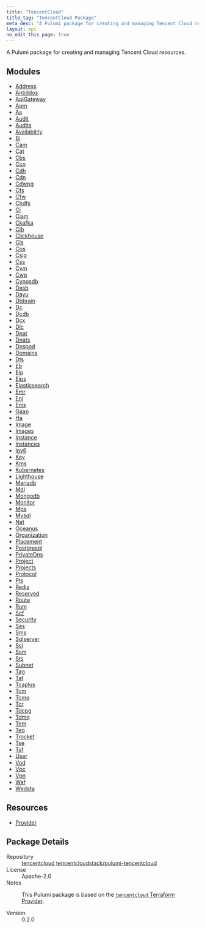 ```yaml
---
title: "TencentCloud"
title_tag: "TencentCloud Package"
meta_desc: "A Pulumi package for creating and managing Tencent Cloud resources."
layout: api
no_edit_this_page: true
---
```


<!-- WARNING: this file was generated by Pulumi Docs Generator. -->
<!-- Do not edit by hand unless you're certain you know what you are doing! -->

A Pulumi package for creating and managing Tencent Cloud resources.

<h2 id="modules">Modules</h2>
<ul class="api">
    <li><a href="Address/" title="Address"><span class="api-symbol api-symbol--module"></span>Address</a></li>
    <li><a href="Antiddos/" title="Antiddos"><span class="api-symbol api-symbol--module"></span>Antiddos</a></li>
    <li><a href="ApiGateway/" title="ApiGateway"><span class="api-symbol api-symbol--module"></span>ApiGateway</a></li>
    <li><a href="Apm/" title="Apm"><span class="api-symbol api-symbol--module"></span>Apm</a></li>
    <li><a href="As/" title="As"><span class="api-symbol api-symbol--module"></span>As</a></li>
    <li><a href="Audit/" title="Audit"><span class="api-symbol api-symbol--module"></span>Audit</a></li>
    <li><a href="Audits/" title="Audits"><span class="api-symbol api-symbol--module"></span>Audits</a></li>
    <li><a href="Availability/" title="Availability"><span class="api-symbol api-symbol--module"></span>Availability</a></li>
    <li><a href="Bi/" title="Bi"><span class="api-symbol api-symbol--module"></span>Bi</a></li>
    <li><a href="Cam/" title="Cam"><span class="api-symbol api-symbol--module"></span>Cam</a></li>
    <li><a href="Cat/" title="Cat"><span class="api-symbol api-symbol--module"></span>Cat</a></li>
    <li><a href="Cbs/" title="Cbs"><span class="api-symbol api-symbol--module"></span>Cbs</a></li>
    <li><a href="Ccn/" title="Ccn"><span class="api-symbol api-symbol--module"></span>Ccn</a></li>
    <li><a href="Cdh/" title="Cdh"><span class="api-symbol api-symbol--module"></span>Cdh</a></li>
    <li><a href="Cdn/" title="Cdn"><span class="api-symbol api-symbol--module"></span>Cdn</a></li>
    <li><a href="Cdwpg/" title="Cdwpg"><span class="api-symbol api-symbol--module"></span>Cdwpg</a></li>
    <li><a href="Cfs/" title="Cfs"><span class="api-symbol api-symbol--module"></span>Cfs</a></li>
    <li><a href="Cfw/" title="Cfw"><span class="api-symbol api-symbol--module"></span>Cfw</a></li>
    <li><a href="Chdfs/" title="Chdfs"><span class="api-symbol api-symbol--module"></span>Chdfs</a></li>
    <li><a href="Ci/" title="Ci"><span class="api-symbol api-symbol--module"></span>Ci</a></li>
    <li><a href="Ciam/" title="Ciam"><span class="api-symbol api-symbol--module"></span>Ciam</a></li>
    <li><a href="Ckafka/" title="Ckafka"><span class="api-symbol api-symbol--module"></span>Ckafka</a></li>
    <li><a href="Clb/" title="Clb"><span class="api-symbol api-symbol--module"></span>Clb</a></li>
    <li><a href="Clickhouse/" title="Clickhouse"><span class="api-symbol api-symbol--module"></span>Clickhouse</a></li>
    <li><a href="Cls/" title="Cls"><span class="api-symbol api-symbol--module"></span>Cls</a></li>
    <li><a href="Cos/" title="Cos"><span class="api-symbol api-symbol--module"></span>Cos</a></li>
    <li><a href="Csip/" title="Csip"><span class="api-symbol api-symbol--module"></span>Csip</a></li>
    <li><a href="Css/" title="Css"><span class="api-symbol api-symbol--module"></span>Css</a></li>
    <li><a href="Cvm/" title="Cvm"><span class="api-symbol api-symbol--module"></span>Cvm</a></li>
    <li><a href="Cwp/" title="Cwp"><span class="api-symbol api-symbol--module"></span>Cwp</a></li>
    <li><a href="Cynosdb/" title="Cynosdb"><span class="api-symbol api-symbol--module"></span>Cynosdb</a></li>
    <li><a href="Dasb/" title="Dasb"><span class="api-symbol api-symbol--module"></span>Dasb</a></li>
    <li><a href="Dayu/" title="Dayu"><span class="api-symbol api-symbol--module"></span>Dayu</a></li>
    <li><a href="Dbbrain/" title="Dbbrain"><span class="api-symbol api-symbol--module"></span>Dbbrain</a></li>
    <li><a href="Dc/" title="Dc"><span class="api-symbol api-symbol--module"></span>Dc</a></li>
    <li><a href="Dcdb/" title="Dcdb"><span class="api-symbol api-symbol--module"></span>Dcdb</a></li>
    <li><a href="Dcx/" title="Dcx"><span class="api-symbol api-symbol--module"></span>Dcx</a></li>
    <li><a href="Dlc/" title="Dlc"><span class="api-symbol api-symbol--module"></span>Dlc</a></li>
    <li><a href="Dnat/" title="Dnat"><span class="api-symbol api-symbol--module"></span>Dnat</a></li>
    <li><a href="Dnats/" title="Dnats"><span class="api-symbol api-symbol--module"></span>Dnats</a></li>
    <li><a href="Dnspod/" title="Dnspod"><span class="api-symbol api-symbol--module"></span>Dnspod</a></li>
    <li><a href="Domains/" title="Domains"><span class="api-symbol api-symbol--module"></span>Domains</a></li>
    <li><a href="Dts/" title="Dts"><span class="api-symbol api-symbol--module"></span>Dts</a></li>
    <li><a href="Eb/" title="Eb"><span class="api-symbol api-symbol--module"></span>Eb</a></li>
    <li><a href="Eip/" title="Eip"><span class="api-symbol api-symbol--module"></span>Eip</a></li>
    <li><a href="Eips/" title="Eips"><span class="api-symbol api-symbol--module"></span>Eips</a></li>
    <li><a href="Elasticsearch/" title="Elasticsearch"><span class="api-symbol api-symbol--module"></span>Elasticsearch</a></li>
    <li><a href="Emr/" title="Emr"><span class="api-symbol api-symbol--module"></span>Emr</a></li>
    <li><a href="Eni/" title="Eni"><span class="api-symbol api-symbol--module"></span>Eni</a></li>
    <li><a href="Enis/" title="Enis"><span class="api-symbol api-symbol--module"></span>Enis</a></li>
    <li><a href="Gaap/" title="Gaap"><span class="api-symbol api-symbol--module"></span>Gaap</a></li>
    <li><a href="Ha/" title="Ha"><span class="api-symbol api-symbol--module"></span>Ha</a></li>
    <li><a href="Image/" title="Image"><span class="api-symbol api-symbol--module"></span>Image</a></li>
    <li><a href="Images/" title="Images"><span class="api-symbol api-symbol--module"></span>Images</a></li>
    <li><a href="Instance/" title="Instance"><span class="api-symbol api-symbol--module"></span>Instance</a></li>
    <li><a href="Instances/" title="Instances"><span class="api-symbol api-symbol--module"></span>Instances</a></li>
    <li><a href="Ipv6/" title="Ipv6"><span class="api-symbol api-symbol--module"></span>Ipv6</a></li>
    <li><a href="Key/" title="Key"><span class="api-symbol api-symbol--module"></span>Key</a></li>
    <li><a href="Kms/" title="Kms"><span class="api-symbol api-symbol--module"></span>Kms</a></li>
    <li><a href="Kubernetes/" title="Kubernetes"><span class="api-symbol api-symbol--module"></span>Kubernetes</a></li>
    <li><a href="Lighthouse/" title="Lighthouse"><span class="api-symbol api-symbol--module"></span>Lighthouse</a></li>
    <li><a href="Mariadb/" title="Mariadb"><span class="api-symbol api-symbol--module"></span>Mariadb</a></li>
    <li><a href="Mdl/" title="Mdl"><span class="api-symbol api-symbol--module"></span>Mdl</a></li>
    <li><a href="Mongodb/" title="Mongodb"><span class="api-symbol api-symbol--module"></span>Mongodb</a></li>
    <li><a href="Monitor/" title="Monitor"><span class="api-symbol api-symbol--module"></span>Monitor</a></li>
    <li><a href="Mps/" title="Mps"><span class="api-symbol api-symbol--module"></span>Mps</a></li>
    <li><a href="Mysql/" title="Mysql"><span class="api-symbol api-symbol--module"></span>Mysql</a></li>
    <li><a href="Nat/" title="Nat"><span class="api-symbol api-symbol--module"></span>Nat</a></li>
    <li><a href="Oceanus/" title="Oceanus"><span class="api-symbol api-symbol--module"></span>Oceanus</a></li>
    <li><a href="Organization/" title="Organization"><span class="api-symbol api-symbol--module"></span>Organization</a></li>
    <li><a href="Placement/" title="Placement"><span class="api-symbol api-symbol--module"></span>Placement</a></li>
    <li><a href="Postgresql/" title="Postgresql"><span class="api-symbol api-symbol--module"></span>Postgresql</a></li>
    <li><a href="Privatedns/" title="PrivateDns"><span class="api-symbol api-symbol--module"></span>PrivateDns</a></li>
    <li><a href="Project/" title="Project"><span class="api-symbol api-symbol--module"></span>Project</a></li>
    <li><a href="Projects/" title="Projects"><span class="api-symbol api-symbol--module"></span>Projects</a></li>
    <li><a href="Protocol/" title="Protocol"><span class="api-symbol api-symbol--module"></span>Protocol</a></li>
    <li><a href="Pts/" title="Pts"><span class="api-symbol api-symbol--module"></span>Pts</a></li>
    <li><a href="Redis/" title="Redis"><span class="api-symbol api-symbol--module"></span>Redis</a></li>
    <li><a href="Reserved/" title="Reserved"><span class="api-symbol api-symbol--module"></span>Reserved</a></li>
    <li><a href="Route/" title="Route"><span class="api-symbol api-symbol--module"></span>Route</a></li>
    <li><a href="Rum/" title="Rum"><span class="api-symbol api-symbol--module"></span>Rum</a></li>
    <li><a href="Scf/" title="Scf"><span class="api-symbol api-symbol--module"></span>Scf</a></li>
    <li><a href="Security/" title="Security"><span class="api-symbol api-symbol--module"></span>Security</a></li>
    <li><a href="Ses/" title="Ses"><span class="api-symbol api-symbol--module"></span>Ses</a></li>
    <li><a href="Sms/" title="Sms"><span class="api-symbol api-symbol--module"></span>Sms</a></li>
    <li><a href="Sqlserver/" title="Sqlserver"><span class="api-symbol api-symbol--module"></span>Sqlserver</a></li>
    <li><a href="Ssl/" title="Ssl"><span class="api-symbol api-symbol--module"></span>Ssl</a></li>
    <li><a href="Ssm/" title="Ssm"><span class="api-symbol api-symbol--module"></span>Ssm</a></li>
    <li><a href="Sts/" title="Sts"><span class="api-symbol api-symbol--module"></span>Sts</a></li>
    <li><a href="Subnet/" title="Subnet"><span class="api-symbol api-symbol--module"></span>Subnet</a></li>
    <li><a href="Tag/" title="Tag"><span class="api-symbol api-symbol--module"></span>Tag</a></li>
    <li><a href="Tat/" title="Tat"><span class="api-symbol api-symbol--module"></span>Tat</a></li>
    <li><a href="Tcaplus/" title="Tcaplus"><span class="api-symbol api-symbol--module"></span>Tcaplus</a></li>
    <li><a href="Tcm/" title="Tcm"><span class="api-symbol api-symbol--module"></span>Tcm</a></li>
    <li><a href="Tcmq/" title="Tcmq"><span class="api-symbol api-symbol--module"></span>Tcmq</a></li>
    <li><a href="Tcr/" title="Tcr"><span class="api-symbol api-symbol--module"></span>Tcr</a></li>
    <li><a href="Tdcpg/" title="Tdcpg"><span class="api-symbol api-symbol--module"></span>Tdcpg</a></li>
    <li><a href="Tdmq/" title="Tdmq"><span class="api-symbol api-symbol--module"></span>Tdmq</a></li>
    <li><a href="Tem/" title="Tem"><span class="api-symbol api-symbol--module"></span>Tem</a></li>
    <li><a href="Teo/" title="Teo"><span class="api-symbol api-symbol--module"></span>Teo</a></li>
    <li><a href="Trocket/" title="Trocket"><span class="api-symbol api-symbol--module"></span>Trocket</a></li>
    <li><a href="Tse/" title="Tse"><span class="api-symbol api-symbol--module"></span>Tse</a></li>
    <li><a href="Tsf/" title="Tsf"><span class="api-symbol api-symbol--module"></span>Tsf</a></li>
    <li><a href="User/" title="User"><span class="api-symbol api-symbol--module"></span>User</a></li>
    <li><a href="Vod/" title="Vod"><span class="api-symbol api-symbol--module"></span>Vod</a></li>
    <li><a href="Vpc/" title="Vpc"><span class="api-symbol api-symbol--module"></span>Vpc</a></li>
    <li><a href="Vpn/" title="Vpn"><span class="api-symbol api-symbol--module"></span>Vpn</a></li>
    <li><a href="Waf/" title="Waf"><span class="api-symbol api-symbol--module"></span>Waf</a></li>
    <li><a href="Wedata/" title="Wedata"><span class="api-symbol api-symbol--module"></span>Wedata</a></li>
</ul>

<h2 id="resources">Resources</h2>
<ul class="api">
    <li><a href="provider/" title="Provider"><span class="api-symbol api-symbol--resource"></span>Provider</a></li>
</ul>

<h2 id="package-details">Package Details</h2>
<dl class="package-details">
	<dt>Repository</dt>
	<dd><a href="https://github.com/tencentcloudstack/pulumi-tencentcloud">tencentcloud tencentcloudstack/pulumi-tencentcloud</a></dd>
	<dt>License</dt>
	<dd>Apache-2.0</dd>
	<dt>Notes</dt>
	<dd><p>This Pulumi package is based on the <a href="https://github.com/tencentcloudstack/terraform-provider-tencentcloud"><code>tencentcloud</code> Terraform Provider</a>.</p>
</dd>
	<dt>Version</dt>
	<dd>0.2.0</dd>
</dl>


